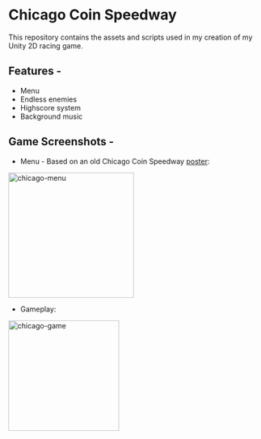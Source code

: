 # Chicago Coin Speedway

This repository contains the assets and scripts used in my creation of my Unity 2D racing game.

## Features -

* Menu
* Endless enemies
* Highscore system
* Background music

## Game Screenshots -

* Menu - Based on an old Chicago Coin Speedway [poster](https://www.pinrepair.com/arcade/cspeed0.jpg):
  
<img width="248" alt="chicago-menu" src="https://github.com/user-attachments/assets/d30bf216-69cf-4f56-a8fe-11d7984692e1" />

* Gameplay:

<img width="219" alt="chicago-game" src="https://github.com/user-attachments/assets/73975fd1-5d69-4762-8a17-67ffec32e11c" />
